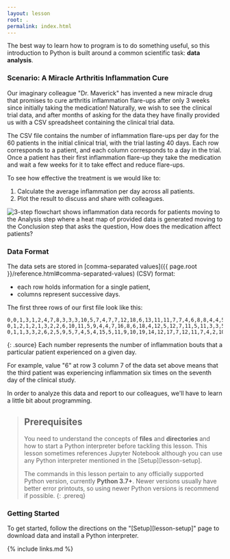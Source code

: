 ```yaml
---
layout: lesson
root: .
permalink: index.html
---
```


The best way to learn how to program is to do something useful,
so this introduction to Python is built around a common scientific task:
**data analysis**.

### Scenario: A Miracle Arthritis Inflammation Cure

Our imaginary colleague "Dr. Maverick" has invented a new miracle drug that promises to
cure arthritis inflammation flare-ups after only 3 weeks since initially taking the
medication! Naturally, we wish to see the clinical trial data, and after months of asking
for the data they have finally provided us with a CSV spreadsheet containing the clinical
trial data.

The CSV file contains the number of inflammation flare-ups per day for the 60 patients
in the initial clinical trial, with the trial lasting 40 days. Each row corresponds to a
patient, and each column corresponds to a day in the trial. Once a patient has their first
inflammation flare-up they take the medication and wait a few weeks for it to take effect
and reduce flare-ups.

To see how effective the treatment is we would like to:

1. Calculate the average inflammation per day across all patients.
2. Plot the result to discuss and share with colleagues.

![3-step flowchart shows inflammation data records for patients moving to the Analysis step
where a heat map of provided data is generated moving to the Conclusion step that asks the
question, How does the medication affect patients?](
fig/lesson-overview.svg "Lesson Overview")


### Data Format
The data sets are stored in
[comma-separated values]({{ page.root }}/reference.html#comma-separated-values) (CSV) format:

- each row holds information for a single patient,
- columns represent successive days.

The first three rows of our first file look like this:
~~~
0,0,1,3,1,2,4,7,8,3,3,3,10,5,7,4,7,7,12,18,6,13,11,11,7,7,4,6,8,8,4,4,5,7,3,4,2,3,0,0
0,1,2,1,2,1,3,2,2,6,10,11,5,9,4,4,7,16,8,6,18,4,12,5,12,7,11,5,11,3,3,5,4,4,5,5,1,1,0,1
0,1,1,3,3,2,6,2,5,9,5,7,4,5,4,15,5,11,9,10,19,14,12,17,7,12,11,7,4,2,10,5,4,2,2,3,2,2,1,1
~~~
{: .source}
Each number represents the number of inflammation bouts that a particular patient experienced on a
given day.

For example, value "6" at row 3 column 7 of the data set above means that the third
patient was experiencing inflammation six times on the seventh day of the clinical study.

In order to analyze this data and report to our colleagues, we'll have to learn a little bit
about programming.

> ## Prerequisites
>
> You need to understand the concepts of **files** and **directories** and how to start a Python
> interpreter before tackling this lesson. This lesson sometimes references Jupyter
> Notebook although you can use any Python interpreter mentioned in the [Setup][lesson-setup].
>
> The commands in this lesson pertain to any officially supported Python version, currently **Python
> 3.7+**.  Newer versions usually have better error printouts, so using newer Python versions is
> recommend if possible.
{: .prereq}

### Getting Started
To get started, follow the directions on the "[Setup][lesson-setup]" page to download data
and install a Python interpreter.

{% include links.md %}
